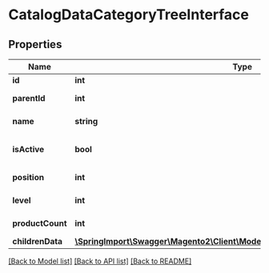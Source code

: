 # CatalogDataCategoryTreeInterface

## Properties
Name | Type | Description | Notes
------------ | ------------- | ------------- | -------------
**id** | **int** |  | [optional] 
**parentId** | **int** | Parent category ID | 
**name** | **string** | Category name | 
**isActive** | **bool** | Whether category is active | 
**position** | **int** | Category position | 
**level** | **int** | Category level | 
**productCount** | **int** | Product count | 
**childrenData** | [**\SpringImport\Swagger\Magento2\Client\Model\CatalogDataCategoryTreeInterface[]**](CatalogDataCategoryTreeInterface.md) |  | 

[[Back to Model list]](../README.md#documentation-for-models) [[Back to API list]](../README.md#documentation-for-api-endpoints) [[Back to README]](../README.md)


